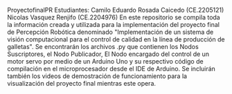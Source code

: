ProyectofinalPR
Estudiantes: 
Camilo Eduardo Rosada Caicedo (CE.2205121)
Nicolas Vasquez Renjifo (CE.2204976)
En este repositorio se compila toda la información creada y utilizada para la implementación del proyecto final de Percepción Robótica denominado "Implementación de un sistema de visión computacional para el control de calidad en la línea de producción de galletas". Se encontrarán los archivos .py que contienen los Nodos Suscriptores, el Nodo Publicador, El Nodo encargado del control de un motor servo por medio de un Arduino Uno y su respectivo código de compilación en el microprocesador desde el IDE de Arduino. Se incluirán también los videos de demostración de funcionamiento para la visualización del proyecto final mientras este opera.
